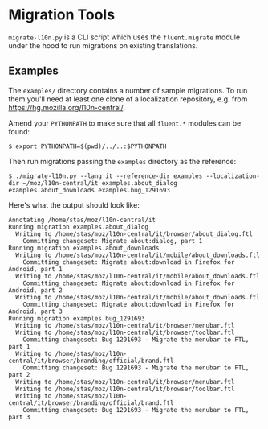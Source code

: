 # Migration Tools

`migrate-l10n.py` is a CLI script which uses the `fluent.migrate` module under
the hood to run migrations on existing translations.

## Examples

The `examples/` directory contains a number of sample migrations. To run them
you'll need at least one clone of a localization repository, e.g. from
https://hg.mozilla.org/l10n-central/.

Amend your `PYTHONPATH` to make sure that all `fluent.*` modules can be found:

    $ export PYTHONPATH=$(pwd)/../..:$PYTHONPATH

Then run migrations passing the `examples` directory as the reference:

    $ ./migrate-l10n.py --lang it --reference-dir examples --localization-dir ~/moz/l10n-central/it examples.about_dialog examples.about_downloads examples.bug_1291693

Here's what the output should look like:

    Annotating /home/stas/moz/l10n-central/it
    Running migration examples.about_dialog
      Writing to /home/stas/moz/l10n-central/it/browser/about_dialog.ftl
        Committing changeset: Migrate about:dialog, part 1
    Running migration examples.about_downloads
      Writing to /home/stas/moz/l10n-central/it/mobile/about_downloads.ftl
        Committing changeset: Migrate about:download in Firefox for Android, part 1
      Writing to /home/stas/moz/l10n-central/it/mobile/about_downloads.ftl
        Committing changeset: Migrate about:download in Firefox for Android, part 2
      Writing to /home/stas/moz/l10n-central/it/mobile/about_downloads.ftl
        Committing changeset: Migrate about:download in Firefox for Android, part 3
    Running migration examples.bug_1291693
      Writing to /home/stas/moz/l10n-central/it/browser/menubar.ftl
      Writing to /home/stas/moz/l10n-central/it/browser/toolbar.ftl
        Committing changeset: Bug 1291693 - Migrate the menubar to FTL, part 1
      Writing to /home/stas/moz/l10n-central/it/browser/branding/official/brand.ftl
        Committing changeset: Bug 1291693 - Migrate the menubar to FTL, part 2
      Writing to /home/stas/moz/l10n-central/it/browser/menubar.ftl
      Writing to /home/stas/moz/l10n-central/it/browser/toolbar.ftl
      Writing to /home/stas/moz/l10n-central/it/browser/branding/official/brand.ftl
        Committing changeset: Bug 1291693 - Migrate the menubar to FTL, part 3
